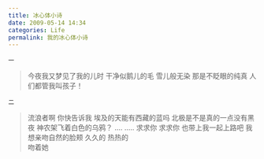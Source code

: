 ```yaml
---
title: 冰心体小诗 
date: 2009-05-14 14:34
categories: Life
permalink: 我的冰心体小诗
---
```


`一`
>今夜我又梦见了我的儿时
干净似鹅儿的毛
雪儿般无染
那是不眨眼的纯真
人们都管我叫孩子！

`二`
>流浪者啊
你快告诉我
埃及的天能有西藏的蓝吗
北极是不是真的一点没有黑夜
神农架飞着白色的乌鸦？
....
.....
求求你
求求你
也带上我一起上路吧
我想亲吻自然的脸颊
久久的
热热的   
吻着她